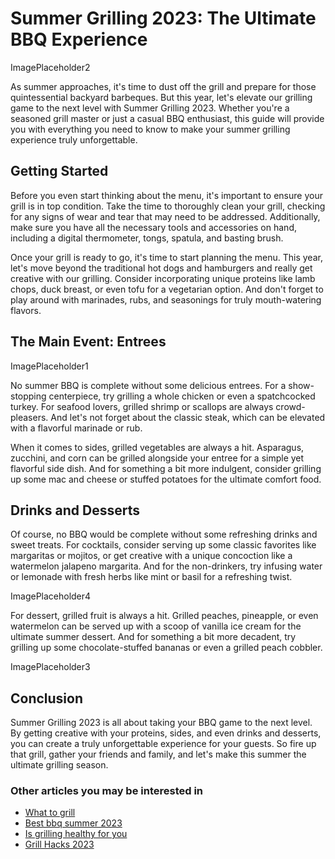 # Summer Grilling 2023: The Ultimate BBQ Experience

ImagePlaceholder2

As summer approaches, it's time to dust off the grill and prepare for those quintessential backyard barbeques. But this year, let's elevate our grilling game to the next level with Summer Grilling 2023. Whether you're a seasoned grill master or just a casual BBQ enthusiast, this guide will provide you with everything you need to know to make your summer grilling experience truly unforgettable.

## Getting Started

Before you even start thinking about the menu, it's important to ensure your grill is in top condition. Take the time to thoroughly clean your grill, checking for any signs of wear and tear that may need to be addressed. Additionally, make sure you have all the necessary tools and accessories on hand, including a digital thermometer, tongs, spatula, and basting brush.

Once your grill is ready to go, it's time to start planning the menu. This year, let's move beyond the traditional hot dogs and hamburgers and really get creative with our grilling. Consider incorporating unique proteins like lamb chops, duck breast, or even tofu for a vegetarian option. And don't forget to play around with marinades, rubs, and seasonings for truly mouth-watering flavors.

## The Main Event: Entrees

ImagePlaceholder1

No summer BBQ is complete without some delicious entrees. For a show-stopping centerpiece, try grilling a whole chicken or even a spatchcocked turkey. For seafood lovers, grilled shrimp or scallops are always crowd-pleasers. And let's not forget about the classic steak, which can be elevated with a flavorful marinade or rub.

When it comes to sides, grilled vegetables are always a hit. Asparagus, zucchini, and corn can be grilled alongside your entree for a simple yet flavorful side dish. And for something a bit more indulgent, consider grilling up some mac and cheese or stuffed potatoes for the ultimate comfort food.

## Drinks and Desserts

Of course, no BBQ would be complete without some refreshing drinks and sweet treats. For cocktails, consider serving up some classic favorites like margaritas or mojitos, or get creative with a unique concoction like a watermelon jalapeno margarita. And for the non-drinkers, try infusing water or lemonade with fresh herbs like mint or basil for a refreshing twist.

ImagePlaceholder4

For dessert, grilled fruit is always a hit. Grilled peaches, pineapple, or even watermelon can be served up with a scoop of vanilla ice cream for the ultimate summer dessert. And for something a bit more decadent, try grilling up some chocolate-stuffed bananas or even a grilled peach cobbler.

ImagePlaceholder3

## Conclusion

Summer Grilling 2023 is all about taking your BBQ game to the next level. By getting creative with your proteins, sides, and even drinks and desserts, you can create a truly unforgettable experience for your guests. So fire up that grill, gather your friends and family, and let's make this summer the ultimate grilling season.
### Other articles you may be interested in

- [What to grill](What-to-grill)
- [Best bbq summer 2023](Best-bbq-summer-2023)
- [Is grilling healthy for you](Is-grilling-healthy-for-you)
- [Grill Hacks 2023](Grill-Hacks-2023)
